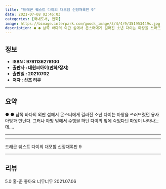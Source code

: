 ```yaml
---
title: "드래곤 퀘스트 다이의 대모험 신장채록판 9"
date: 2021-07-08 02:46:03
categories: [국내도서, 만화]
image: https://bimage.interpark.com/goods_image/3/4/4/9/351953449s.jpg
description: ● ● 남쪽 바다의 외딴 섬에서 몬스터에게 길러진 소년 다이는 마왕을 쓰러뜨렸던 용사 아방과 만난다. 그러나 아방 밑에서 수행을 하던 다이의 앞에 죽었다던 마왕이 나타나는데….
---
```


## **정보**

- **ISBN : 9791136276100**
- **출판사 : 대원씨아이(만화/잡지)**
- **출판일 : 20210702**
- **저자 : 산조 리쿠**

------



## **요약**

●  ●  남쪽 바다의 외딴 섬에서 몬스터에게 길러진 소년 다이는 마왕을 쓰러뜨렸던 용사 아방과 만난다. 그러나 아방 밑에서 수행을 하던 다이의 앞에 죽었다던 마왕이 나타나는데….

------



------


드래곤 퀘스트 다이의 대모험 신장채록판 9 

------


## **리뷰** 

5.0 홍-준 좋아요 너무너무 2021.07.06 <br/>